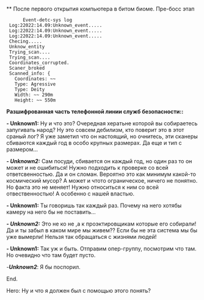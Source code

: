 
** После первого открытия компьютера в битом биоме. Пре-босс этап







```
      Event-detc-sys log
 Log:22022:14.09:Unknown_event.....
 Log:22022:14.09:Unknown_event.....
 Log:22022:14.09:Unknown_event.....
 Checing.....
 Unknow_entity
 Trying_scan....
 Trying_scan....
 Coordinates_corrupted.
 Scaner_broked
 Scanned_info: {
   Coordinates: ~~
   Type: Agressive
   Type: Deity
   Width: ~~ 290m
   Height: ~~ 550m
```
**Разшифрованная часть телефонной линии служб безопасности::**

**- Unknown1:** Ну и что это? Очередная хератьне которой вы собираетесь запугивать народ?
Ну это совсем дебилизм, кто поверит это в этот сраный лог? Я уже заметил что он настоящий,
но очнитесь, эти сканеры сбиваются каждый год в особо крупных размерах. Да еще и тип с размером...

_**- Unknown2:**_ Сам посуди, сбивается он каждый год, но один раз то он может и не ошибиться! Нужно подходить
к проверке со всей ответсвенностью. Да и он сломан. Вероятно это как минимум какой-то космический мусор?
А может и чтото ограническое, ничего не понятно. Но факта это не меняет! Нужно относиться к ним со всей
отвественностью! А особенно с нашей властью.

**- Unknown1:** Ты говоришь так каждый раз. Почему на него хотябы камеру на него бы не поставить...

_**- Unknown2:**_ Это не ко не ,а к проэктировщикам которые его собирали! Да и ты забыл в каком мире мы живем?? Если бы не эта система мы бы уже вымерли! 
Нельзя так обращаться с жизнями людей!

**- Unknown1:** Так уж и быть. Отправим опер-группу, посмотрим что там. Но очевидно что там будет пусто.

-_**Unknown2**_: Я бы поспорил.


End.

Hero: Ну и что я должен был с помощью этого понять?
 
